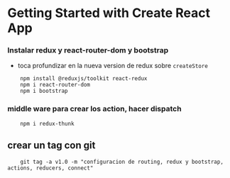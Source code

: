 # Getting Started with Create React App

### Instalar redux y react-router-dom y bootstrap


- toca profundizar en la nueva version de redux sobre `createStore`
```
    npm install @reduxjs/toolkit react-redux  
    npm i react-router-dom
    npm i bootstrap
```

### middle ware para crear los action, hacer dispatch

```
    npm i redux-thunk
```

## crear un tag con git

```
    git tag -a v1.0 -m "configuracion de routing, redux y bootstrap, actions, reducers, connect"
```